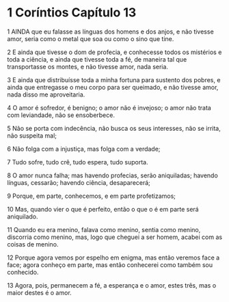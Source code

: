 # 1 Coríntios Capítulo 13

1	AINDA que eu falasse as línguas dos homens e dos anjos, e não tivesse amor, seria como o metal que soa ou como o sino que tine.

2	E ainda que tivesse o dom de profecia, e conhecesse todos os mistérios e toda a ciência, e ainda que tivesse toda a fé, de maneira tal que transportasse os montes, e não tivesse amor, nada seria.

3	E ainda que distribuísse toda a minha fortuna para sustento dos pobres, e ainda que entregasse o meu corpo para ser queimado, e não tivesse amor, nada disso me aproveitaria.

4	O amor é sofredor, é benigno; o amor não é invejoso; o amor não trata com leviandade, não se ensoberbece.

5	Não se porta com indecência, não busca os seus interesses, não se irrita, não suspeita mal;

6	Não folga com a injustiça, mas folga com a verdade;

7	Tudo sofre, tudo crê, tudo espera, tudo suporta.

8	O amor nunca falha; mas havendo profecias, serão aniquiladas; havendo línguas, cessarão; havendo ciência, desaparecerá;

9	Porque, em parte, conhecemos, e em parte profetizamos;

10	Mas, quando vier o que é perfeito, então o que o é em parte será aniquilado.

11	Quando eu era menino, falava como menino, sentia como menino, discorria como menino, mas, logo que cheguei a ser homem, acabei com as coisas de menino.

12	Porque agora vemos por espelho em enigma, mas então veremos face a face; agora conheço em parte, mas então conhecerei como também sou conhecido.

13	Agora, pois, permanecem a fé, a esperança e o amor, estes três, mas o maior destes é o amor.

